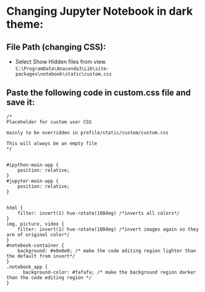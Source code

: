 # Changing Jupyter Notebook in dark theme:

## File Path (changing CSS):
- Select Show Hidden files from view.
```C:\ProgramData\Anaconda3\Lib\site-packages\notebook\static\custom.css```

## Paste the following code in custom.css file and save it:
```
/*
Placeholder for custom user CSS

mainly to be overridden in profile/static/custom/custom.css

This will always be an empty file
*/


#ipython-main-app {
    position: relative;
}
#jupyter-main-app {
    position: relative;
}


html {
    filter: invert(1) hue-rotate(180deg) /*inverts all colors*/
}
img, picture, video {
    filter: invert(1) hue-rotate(180deg) /*invert images again so they are of original color*/
}
#notebook-container {
    background: #e0e0e0; /* make the code editing region lighter than the default from invert*/
}
.notebook_app {
      background-color: #fafafa; /* make the background region darker than the code editing region */
}
```
